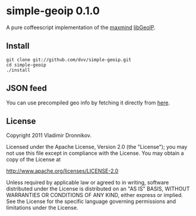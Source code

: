 # simple-geoip 0.1.0

A pure coffeescript implementation of the [maxmind](http://geolite.maxmind.com/download/geoip/database/GeoLiteCity.dat.gz) [libGeoIP](http://geolite.maxmind.com/download/geoip/api/c/test).

## Install

    git clone git://github.com/dvv/simple-geoip.git
    cd simple-geoip
    ./install

## JSON feed

You can use precompiled geo info by fetching it directly from [here](https://github.com/dvv/simple-geoip/master/raw/geo.json).

## License

Copyright 2011 Vladimir Dronnikov.

Licensed under the Apache License, Version 2.0 (the "License");
you may not use this file except in compliance with the License.
You may obtain a copy of the License at

http://www.apache.org/licenses/LICENSE-2.0

Unless required by applicable law or agreed to in writing, software
distributed under the License is distributed on an "AS IS" BASIS,
WITHOUT WARRANTIES OR CONDITIONS OF ANY KIND, either express or implied.
See the License for the specific language governing permissions and
limitations under the License.
